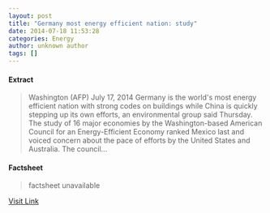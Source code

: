 ```yaml
---
layout: post
title: "Germany most energy efficient nation: study"
date: 2014-07-18 11:53:28
categories: Energy
author: unknown author
tags: []
---
```



#### Extract
>Washington (AFP) July 17, 2014 Germany is the world's most energy efficient nation with strong codes on buildings while China is quickly stepping up its own efforts, an environmental group said Thursday. The study of 16 major economies by the Washington-based American Council for an Energy-Efficient Economy ranked Mexico last and voiced concern about the pace of efforts by the United States and Australia. The council...

#### Factsheet
>factsheet unavailable

[Visit Link](http://www.energy-daily.com/reports/Germany_most_energy_efficient_nation_study_999.html)


